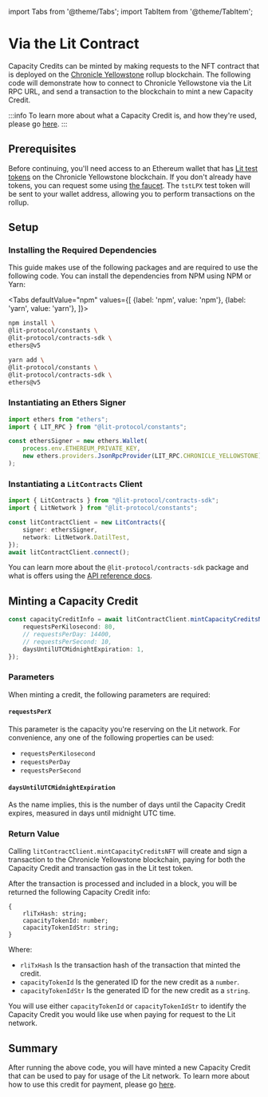 import Tabs from '@theme/Tabs';
import TabItem from '@theme/TabItem';

# Via the Lit Contract

Capacity Credits can be minted by making requests to the NFT contract that is deployed on the [Chronicle Yellowstone](../../connecting-to-a-lit-network/lit-blockchains/chronicle-yellowstone.md) rollup blockchain. The following code will demonstrate how to connect to Chronicle Yellowstone via the Lit RPC URL, and send a transaction to the blockchain to mint a new Capacity Credit.

:::info
To learn more about what a Capacity Credit is, and how they're used, please go [here](../capacity-credit-intro.md).
:::

## Prerequisites

Before continuing, you'll need access to an Ethereum wallet that has [Lit test tokens](../../connecting-to-a-lit-network/lit-blockchains/chronicle-yellowstone.md#tstlpx-test-token) on the Chronicle Yellowstone blockchain. If you don't already have tokens, you can request some using [the faucet](https://chronicle-yellowstone-faucet.getlit.dev/). The `tstLPX` test token will be sent to your wallet address, allowing you to perform transactions on the rollup.

## Setup

### Installing the Required Dependencies

This guide makes use of the following packages and are required to use the following code. You can install the dependencies from NPM using NPM or Yarn:

<Tabs
defaultValue="npm"
values={[
{label: 'npm', value: 'npm'},
{label: 'yarn', value: 'yarn'},
]}>
<TabItem value="npm">

```bash
npm install \
@lit-protocol/constants \
@lit-protocol/contracts-sdk \
ethers@v5
```

</TabItem>

<TabItem value="yarn">

```bash
yarn add \
@lit-protocol/constants \
@lit-protocol/contracts-sdk \
ethers@v5
```

</TabItem>
</Tabs>

### Instantiating an Ethers Signer

```ts
import ethers from "ethers";
import { LIT_RPC } from "@lit-protocol/constants";

const ethersSigner = new ethers.Wallet(
    process.env.ETHEREUM_PRIVATE_KEY,
    new ethers.providers.JsonRpcProvider(LIT_RPC.CHRONICLE_YELLOWSTONE)
);
```

### Instantiating a `LitContracts` Client

```ts
import { LitContracts } from "@lit-protocol/contracts-sdk";
import { LitNetwork } from "@lit-protocol/constants";

const litContractClient = new LitContracts({
    signer: ethersSigner,
    network: LitNetwork.DatilTest,
});
await litContractClient.connect();
```

You can learn more about the `@lit-protocol/contracts-sdk` package and what is offers using the [API reference docs](https://v6-api-doc-lit-js-sdk.vercel.app/modules/contracts_sdk_src.html).

## Minting a Capacity Credit

```ts
const capacityCreditInfo = await litContractClient.mintCapacityCreditsNFT({
    requestsPerKilosecond: 80,
    // requestsPerDay: 14400,
    // requestsPerSecond: 10,
    daysUntilUTCMidnightExpiration: 1,
});
```

### Parameters

When minting a credit, the following parameters are required:

#### `requestsPerX`

This parameter is the capacity you're reserving on the Lit network. For convenience, any one of the following properties can be used: 
  - `requestsPerKilosecond`
  - `requestsPerDay`
  - `requestsPerSecond`

#### `daysUntilUTCMidnightExpiration`

As the name implies, this is the number of days until the Capacity Credit expires, measured in days until midnight UTC time.

### Return Value

Calling `litContractClient.mintCapacityCreditsNFT` will create and sign a transaction to the Chronicle Yellowstone blockchain, paying for both the Capacity Credit and transaction gas in the Lit test token.

After the transaction is processed and included in a block, you will be returned the following Capacity Credit info:

```
{
    rliTxHash: string;
    capacityTokenId: number;
    capacityTokenIdStr: string;
}
```

Where:

- `rliTxHash` Is the transaction hash of the transaction that minted the credit.
- `capacityTokenId` Is the generated ID for the new credit as a `number`.
- `capacityTokenIdStr` Is the generated ID for the new credit as a `string`.

You will use either `capacityTokenId` or `capacityTokenIdStr` to identify the Capacity Credit you would like use when paying for request to the Lit network.

## Summary

After running the above code, you will have minted a new Capacity Credit that can be used to pay for usage of the Lit network. To learn more about how to use this credit for payment, please go [here](../delegating-credit.md).

